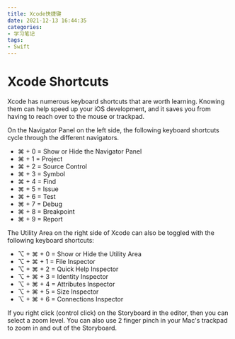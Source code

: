 ```yaml
---
title: Xcode快捷键
date: 2021-12-13 16:44:35
categories: 
- 学习笔记
tags: 
- Swift
---
```


# Xcode Shortcuts

Xcode has numerous keyboard shortcuts that are worth learning. Knowing them can help speed up your iOS development, and it saves you from having to reach over to the mouse or trackpad.

On the Navigator Panel on the left side, the following keyboard shortcuts cycle through the different navigators.

- ⌘ + 0 = Show or Hide the Navigator Panel
- ⌘ + 1 = Project
- ⌘ + 2 = Source Control
- ⌘ + 3 = Symbol
- ⌘ + 4 = Find
- ⌘ + 5 = Issue
- ⌘ + 6 = Test
- ⌘ + 7 = Debug
- ⌘ + 8 = Breakpoint
- ⌘ + 9 = Report

The Utility Area on the right side of Xcode can also be toggled with the following keyboard shortcuts:

- ⌥ + ⌘ + 0 = Show or Hide the Utility Area
- ⌥ + ⌘ + 1 = File Inspector
- ⌥ + ⌘ + 2 = Quick Help Inspector
- ⌥ + ⌘ + 3 = Identity Inspector
- ⌥ + ⌘ + 4 = Attributes Inspector
- ⌥ + ⌘ + 5 = Size Inspector
- ⌥ + ⌘ + 6 = Connections Inspector

If you right click (control click) on the Storyboard in the editor, then you can select a zoom level. You can also use 2 finger pinch in your Mac's trackpad to zoom in and out of the Storyboard.
